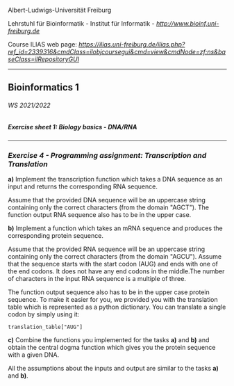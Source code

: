 Albert-Ludwigs-Universität Freiburg

Lehrstuhl für Bioinformatik - Institut für Informatik - *http://www.bioinf.uni-freiburg.de*

Course ILIAS web page: *https://ilias.uni-freiburg.de/ilias.php?ref_id=2339316&cmdClass=ilobjcoursegui&cmd=view&cmdNode=zf:ns&baseClass=ilRepositoryGUI*

---
## Bioinformatics 1
###### WS 2021/2022
##### Exercise sheet 1: Biology basics - DNA/RNA
---

### _Exercise 4 - Programming assignment: Transcription and Translation_
**a)** Implement the transcription function which takes a DNA sequence as an input and returns the corresponding RNA sequence.


Assume that the provided DNA sequence will be an uppercase string containing only the correct characters (from the domain "AGCT").
The function output RNA sequence also has to be in the upper case.

**b)** Implement a function which takes an mRNA sequence and produces the corresponding protein sequence.

Assume that the provided RNA sequence will be an uppercase string containing only the correct characters (from the domain "AGCU").
Assume that the sequence starts with the start codon (AUG) and ends with one of the end codons. It does not have any end codons in the middle.The number of characters in the input RNA sequence is a multiple of three.

The function output sequence also has to be in the upper case protein sequence.
To make it easier for you, we provided you with the translation table which is represented as a python dictionary. 
You can translate a single codon by simply using it:

```
translation_table["AUG"]

```
**c)** Combine the functions you implemented for the tasks **a)** and **b)** and obtain the central dogma function which gives you the protein sequence with a given DNA.

All the assumptions about the inputs and output are similar to the tasks **a)** and **b)**.

